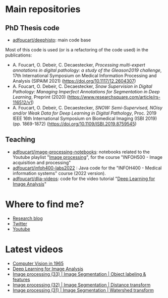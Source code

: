 # Main repositories

## PhD Thesis code

* [adfoucart/deephisto](https://github.com/adfoucart/deephisto): main code base

Most of this code is used (or is a refactoring of the code used) in the publications:

* A. Foucart, O. Debeir, C. Decaestecker, *Processing multi-expert annotations in digital pathology: a study of the Gleason2019 challenge*, 17th International Symposium on Medical Information Processing and Analysis (SIPAIM 2021) (https://doi.org/10.1117/12.2604307)
* A. Foucart, O. Debeir, C. Decaestecker, *Snow Supervision in Digital Pathology: Managing Imperfect Annotations for Segmentation in Deep Learning*, Preprint (2020) (https://www.researchsquare.com/article/rs-116512/v1)
* A. Foucart, O. Debeir, C. Decaestecker, *SNOW: Semi-Supervised, NOisy and/or Weak Data for Deep Learning in Digital Pathology*, Proc. 2019 IEEE 16th International Symposium on Biomedical Imaging (ISBI 2019) (pp. 1869-1872) (https://doi.org/10.1109/ISBI.2019.8759545)


## Teaching

* [adfoucart/image-processing-notebooks](https://github.com/adfoucart/image-processing-notebooks): notebooks related to the Youtube playlist "[Image processing](https://www.youtube.com/playlist?list=PLI3XOM9BWLSW6vTPxc9ZfSABS31o7HMub)", for the course "INFOH500 - Image acquisition and processing"
* [adfoucart/infoh400-labs2022](https://github.com/adfoucart/infoh400-labs2022) : Java code for the "INFOH400 - Medical information systems" course (2022 version).
* [adfoucart/dlia-videos](https://github.com/adfoucart/dlia-videos): code for the video tutorial "[Deep Learning for Image Analysis](https://www.youtube.com/watch?v=pykWxW8gim0)"

# Where to find me?

* [Research blog](https://research.adfoucart.be)
* [Twitter](https://twitter.com/adfoucart)
* [Youtube](https://www.youtube.com/channel/UCbBZNHYHOte25t8o2aHZRPg)

# Latest videos
<!-- YT-LIST:START -->
- [Computer Vision in 1965](https://www.youtube.com/watch?v=_LWX6JGBPIY)
- [Deep Learning for Image Analysis](https://www.youtube.com/watch?v=pykWxW8gim0)
- [Image processing &lpar;33&rpar; | Image Segmentation | Object labeling &amp; features](https://www.youtube.com/watch?v=7bOH4E7c8gU)
- [Image processing &lpar;32&rpar; | Image Segmentation | Distance transform](https://www.youtube.com/watch?v=s1eABOdNnVg)
- [Image processing &lpar;31&rpar; | Image Segmentation | Watershed transform](https://www.youtube.com/watch?v=GuVp7dlzEKE)
<!-- YT-LIST:END -->
